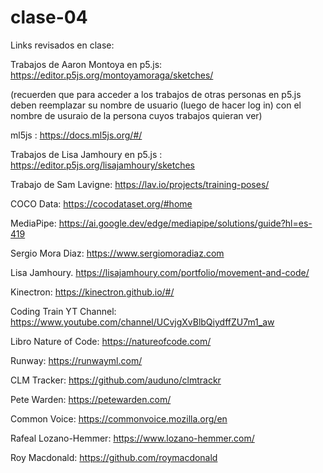 # clase-04

Links revisados en clase: 

Trabajos de Aaron Montoya en p5.js: <https://editor.p5js.org/montoyamoraga/sketches/>

(recuerden que para acceder a los trabajos de otras personas en p5.js deben reemplazar su nombre de usuario (luego de hacer log in) con el nombre de usuraio de la persona cuyos trabajos quieran ver)

ml5js : <https://docs.ml5js.org/#/>

Trabajos de Lisa Jamhoury en p5.js : <https://editor.p5js.org/lisajamhoury/sketches>

Trabajo de Sam Lavigne: <https://lav.io/projects/training-poses/>

COCO Data: <https://cocodataset.org/#home>

MediaPipe: <https://ai.google.dev/edge/mediapipe/solutions/guide?hl=es-419>

Sergio Mora Diaz: <https://www.sergiomoradiaz.com>

Lisa Jamhoury. <https://lisajamhoury.com/portfolio/movement-and-code/>

Kinectron: <https://kinectron.github.io/#/>

Coding Train YT Channel: <https://www.youtube.com/channel/UCvjgXvBlbQiydffZU7m1_aw>

Libro Nature of Code: <https://natureofcode.com/>

Runway: <https://runwayml.com/>

CLM Tracker: <https://github.com/auduno/clmtrackr>

Pete Warden: <https://petewarden.com/>

Common Voice: <https://commonvoice.mozilla.org/en>

Rafeal Lozano-Hemmer: <https://www.lozano-hemmer.com/>

Roy Macdonald: <https://github.com/roymacdonald>




